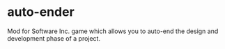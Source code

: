 # auto-ender
Mod for Software Inc. game which allows you to auto-end the design and development phase of a project.
